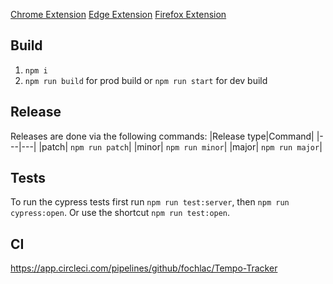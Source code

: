 [Chrome Extension](https://chrome.google.com/webstore/detail/tempo-tracker/gcicdbcmacjeaepmfkibdbhickbdiafj)
[Edge Extension](https://microsoftedge.microsoft.com/addons/detail/tempotracker/bagmlbondklkiomfpeicbgmnbibadbck)
[Firefox Extension](https://addons.mozilla.org/en-US/firefox/addon/tempo-tracker/)

## Build

 1) `npm i`
 2) `npm run build` for prod build or `npm run start` for dev build

## Release

Releases are done via the following commands:
|Release type|Command|
|---|---|
|patch| `npm run patch`|
|minor| `npm run minor`|
|major| `npm run major`|

## Tests

To run the cypress tests first run `npm run test:server`, then `npm run cypress:open`.
Or use the shortcut `npm run test:open`.

## CI
https://app.circleci.com/pipelines/github/fochlac/Tempo-Tracker